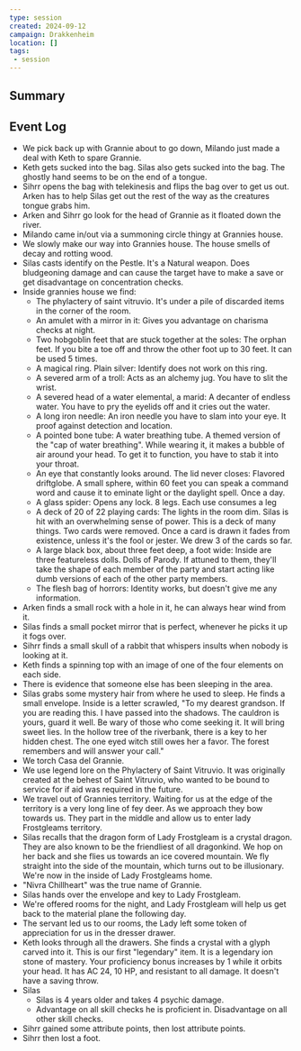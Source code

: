```yaml
---
type: session
created: 2024-09-12
campaign: Drakkenheim
location: []
tags:
 - session
---
```



## Summary

## Event Log

- We pick back up with Grannie about to go down, Milando just made a deal with Keth to spare Grannie.
- Keth gets sucked into the bag. Silas also gets sucked into the bag. The ghostly hand seems to be on the end of a tongue. 
- Sihrr opens the bag with telekinesis and flips the bag over to get us out. Arken has to help Silas get out the rest of the way as the creatures tongue grabs him.
- Arken and Sihrr go look for the head of Grannie as it floated down the river.
- Milando came in/out via a summoning circle thingy at Grannies house.
- We slowly make our way into Grannies house. The house smells of decay and rotting wood.
- Silas casts identify on the Pestle. It's a Natural weapon. Does bludgeoning damage and can cause the target have to make a save or get disadvantage on concentration checks.
- Inside grannies house we find:
	- The phylactery of saint vitruvio. It's under a pile of discarded items in the corner of the room.
	- An amulet with a mirror in it: Gives you advantage on charisma checks at night.
	- Two hobgoblin feet that are stuck together at the soles: The orphan feet. If you bite a toe off and throw the other foot up to 30 feet. It can be used 5 times. 
	- A magical ring. Plain silver: Identify does not work on this ring. 
	- A severed arm of a troll: Acts as an alchemy jug. You have to slit the wrist.
	- A severed head of a water elemental, a marid: A decanter of endless water. You have to pry the eyelids off and it cries out the water.
	- A long iron needle: An iron needle you have to slam into your eye. It proof against detection and location.
	- A pointed bone tube: A water breathing tube. A themed version of the "cap of water breathing". While wearing it, it makes a bubble of air around your head. To get it to function, you have to stab it into your throat. 
	- An eye that constantly looks around. The lid never closes: Flavored driftglobe. A small sphere, within 60 feet you can speak a command word and cause it to eminate light or the daylight spell. Once a day.
	- A glass spider: Opens any lock. 8 legs. Each use consumes a leg
	- A deck of 20 of 22 playing cards: The lights in the room dim. Silas is hit with an overwhelming sense of power. This is a deck of many things. Two cards were removed. Once a card is drawn it fades from existence, unless it's the fool or jester. We drew 3 of the cards so far.
	- A large black box, about three feet deep, a foot wide: Inside are three featureless dolls. Dolls of Parody. If attuned to them, they'll take the shape of each member of the party and start acting like dumb versions of each of the other party members.
	- The flesh bag of horrors: Identity works, but doesn't give me any information.
- Arken finds a small rock with a hole in it, he can always hear wind from it.
- Silas finds a small pocket mirror that is perfect, whenever he picks it up it fogs over.
- Sihrr finds a small skull of a rabbit that whispers insults when nobody is looking at it.
- Keth finds a spinning top with an image of one of the four elements on each side.
- There is evidence that someone else has been sleeping in the area.
- Silas grabs some mystery hair from where he used to sleep. He finds a small envelope. Inside is a letter scrawled, "To my dearest grandson. If you are reading this. I have passed into the shadows. The cauldron is yours, guard it well. Be wary of those who come seeking it. It will bring sweet lies. In the hollow tree of the riverbank, there is a key to her hidden chest. The one eyed witch still owes her a favor. The forest remembers and will answer your call."
- We torch Casa del Grannie.
- We use legend lore on the Phylactery of Saint Vitruvio. It was originally created at the behest of Saint Vitruvio, who wanted to be bound to service for if aid was required in the future.
- We travel out of Grannies territory. Waiting for us at the edge of the territory is a very long line of fey deer. As we approach they bow towards us. They part in the middle and allow us to enter lady Frostgleams territory.
- Silas recalls that the dragon form of Lady Frostgleam is a crystal dragon. They are also known to be the friendliest of all dragonkind. We hop on her back and she flies us towards an ice covered mountain. We fly straight into the side of the mountain, which turns out to be illusionary. We're now in the inside of Lady Frostgleams home.
- "Nivra Chillheart" was the true name of Grannie.
- Silas hands over the envelope and key to Lady Frostgleam.
- We're offered rooms for the night, and Lady Frostgleam will help us get back to the material plane the following day.
- The servant led us to our rooms, the Lady left some token of appreciation for us in the dresser drawer.
- Keth looks through all the drawers. She finds a crystal with a glyph carved into it. This is our first "legendary" item. It is a legendary ion stone of mastery. Your proficiency bonus increases by 1 while it orbits your head. It has AC 24, 10 HP, and resistant to all damage. It doesn't have a saving throw.
- Silas
	- Silas is 4 years older and takes 4 psychic damage.
	- Advantage on all skill checks he is proficient in. Disadvantage on all other skill checks.
- Sihrr gained some attribute points, then lost attribute points.
- Sihrr then lost a foot.